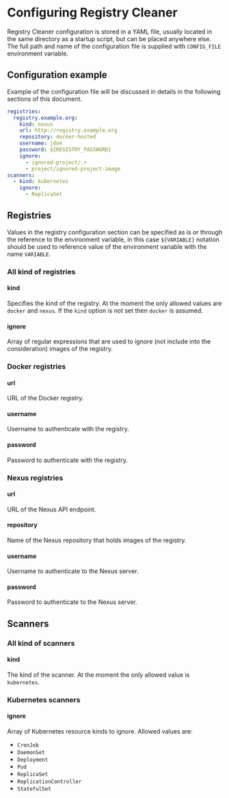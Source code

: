 # Configuring Registry Cleaner

Registry Cleaner configuration is stored in a YAML file, usually located in the
same directory as a startup script, but can be placed anywhere else. The full
path and name of the configuration file is supplied with `CONFIG_FILE` environment
variable.

## Configuration example

Example of the configuration file will be discussed in details in the following
sections of this document.

```yaml
registries:
  registry.example.org:
    kind: nexus
    url: http://registry.example.org
    repository: docker-hosted
    username: jdoe
    password: ${REGISTRY_PASSWORD}
    ignore:
      - ignored-project/.+
      - project/ignored-project-image
scanners:
  - kind: kubernetes
    ignore:
      - ReplicaSet
 ```

## Registries

Values in the registry configuration section can be specified as is or through the reference to the environment variable,
in this case `${VARIABLE}` notation should be used to reference value of the environment variable
with the name `VARIABLE`. 

### All kind of registries

#### kind

Specifies the kind of the registry. At the moment the only allowed values are `docker` and `nexus`.
If the `kind` option is not set then `docker` is assumed.

#### ignore

Array of regular expressions that are used to ignore (not include into the consideration)
images of the registry.

### Docker registries

#### url

URL of the Docker registry.

#### username

Username to authenticate with the registry.

#### password

Password to authenticate with the registry.

### Nexus registries

#### url

URL of the Nexus API endpoint.

#### repository

Name of the Nexus repository that holds images of the registry.

#### username

Username to authenticate to the Nexus server.

#### password

Password to authenticate to the Nexus server.

## Scanners

### All kind of scanners

#### kind

The kind of the scanner. At the moment the only allowed value is `kubernetes`.

### Kubernetes scanners

#### ignore

Array of Kubernetes resource kinds to ignore. Allowed values are:

- `CronJob`
- `DaemonSet`
- `Deployment`
- `Pod`
- `ReplicaSet`
- `ReplicationController`
- `StatefulSet`
